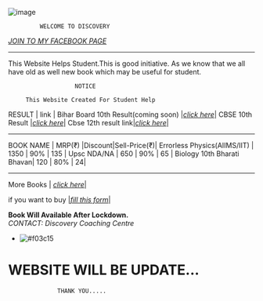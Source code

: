 
 ![image](https://yt3.ggpht.com/a/AATXAJzL3lJx71y0-Zw3mITaW6DDfwg9ztjB4PgtYg=s100-c-k-c0xffffffff-no-rj-mo)
 
 ```
          WELCOME TO DISCOVERY 
  ```  
 [*JOIN TO MY FACEBOOK PAGE*](https://www.facebook.com/pages/category/Education/Discovery-Coaching-Noorsarai-Nalanda-1250305765120469/)
  
  ------

  This Website Helps Student.This is good initiative.
  As we know that we all have old as well new book which may be useful for student.
  

                       NOTICE
                            
         This Website Created For Student Help 
         
   RESULT       |   link   |
   Bihar Board 10th Result(coming soon) |[*click here*](http://biharboardonline.bihar.gov.in)|
  CBSE 10th Result |[*click here*](http://cbseresults.nic.in/class10/class10th19.htm)|
  Cbse 12th result link|[*click here*](http://cbseresults.nic.in/class12/class12th19.htm)|
  
  
 ----        
 
   BOOK NAME     |  MRP(₹) |Discount|Sell-Price(₹)|
    Errorless Physics(AIIMS/IIT) | 1350 | 90% | 135 |
   Upsc NDA/NA     | 650 | 90% | 65 |
  Biology 10th Bharati Bhavan| 120 | 80% | 24|
  
  ------
  
  More Books         | [*click here*](https://docs.google.com/spreadsheets/d/1kvnfD-IXiNV7L51Zh9LpoPR2V5DxA_YF1zh9-gUldmw/edit?usp=sharing)|
 
 if you want to buy |[*fill this form*](https://forms.gle/5rYRkacWytBEdRN49)|
  
 **Book Will Available After Lockdown.**  
 *CONTACT: Discovery Coaching Centre* 
- ![#f03c15](https://placehold.it/15/f03c15/000000?text=+)
  
#         WEBSITE WILL BE UPDATE...  
  
                  THANK YOU.....
